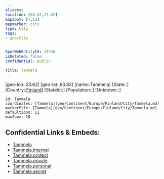 ```yaml
---
aliases: 
location: [60.82,23.62]
mapzoom: [7,12] 
mapmarker: city 
type: City
tags:
- geo/City


SpocWebEntityId: 34746
isDeleted: false
confidential: public

title: Tammela
---
```

[geo-lon::23.62]
[geo-lat::60.82]
[name::Tammela]
[State::]
[Country::[Finland](geo/Continent/Europe/Finland.md)]
[StateId::]
[Population::]
[Unknown::]


```leaflet
id: Tammela
coordinates: [Tammela](geo/Continent/Europe/Finland/City/Tammela.md)
markerFile: [Tammela](geo/Continent/Europe/Finland/City/Tammela.md)
defaultZoom: 11 
maxZoom: 18
```


## Confidential Links & Embeds: 
- [Tammela](../../../../../../_public/geo/Continent/Europe/Finland/City/Tammela.md) 
- [Tammela.internal](../../../../../../_internal/geo/Continent/Europe/Finland/City/Tammela.internal.md) 
- [Tammela.protect](../../../../../../_protect/geo/Continent/Europe/Finland/City/Tammela.protect.md) 
- [Tammela.private](../../../../../../_private/geo/Continent/Europe/Finland/City/Tammela.private.md) 
- [Tammela.personal](../../../../../../_personal/geo/Continent/Europe/Finland/City/Tammela.personal.md) 
- [Tammela.secret](../../../../../../_secret/geo/Continent/Europe/Finland/City/Tammela.secret.md) 
